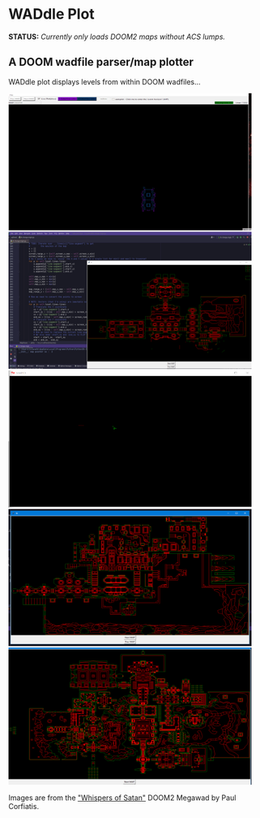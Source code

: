 # WADdle Plot
**STATUS:** *Currently only loads DOOM2 maps without ACS lumps.*

## A DOOM wadfile parser/map plotter

WADdle plot displays levels from within DOOM wadfiles...

<img src="https://github.com/InZane84/WADdle-Plot-CLI/blob/master/current_gui_plot.gif" width="480" height="270" />
<img src="https://github.com/InZane84/WADdle-Plot-CLI/blob/master/2021-06-21_07-31.png" width="480" height="270" />
<img src="https://github.com/InZane84/waddle_plot/blob/master/waddle_plot.gif" width="480" height="270" />
<img src="https://github.com/InZane84/WADdle-Plot-CLI/blob/master/3%20secs.png" width="480" height="270" />
<img src="https://github.com/InZane84/WADdle-Plot-CLI/blob/master/looong.png" width="480" height="270" />

Images are from the <a href="https://www.paulcorfiatis.com/wos/HTML/wos_index.htm"> "Whispers of Satan"</a> DOOM2 Megawad by Paul Corfiatis. 
